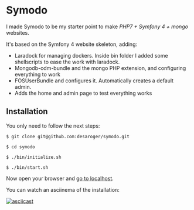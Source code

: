 # Symodo
I made Symodo to be my starter point to make _PHP7 + Symfony 4 + mongo_ websites.

It's based on the Symfony 4 website skeleton, adding:

- Laradock for managing dockers. Inside bin folder I added some shellscripts to ease the work with laradock.
- Mongodb-odm-bundle and the mongo PHP extension, and configuring everything to work
- FOSUserBundle and configures it. Automatically creates a default admin.
- Adds the home and admin page to test everything works

## Installation

You only need to follow the next steps:

```shell
$ git clone git@github.com:desaroger/symodo.git
```

```shell
$ cd symodo
```

```shell
$ ./bin/initialize.sh
```

```shell
$ ./bin/start.sh
```

Now open your browser and [go to localhost](http://localhost).

You can watch an asciinema of the installation:

[![asciicast](https://asciinema.org/a/IZ2mpvIvQOpsqD3iGVTdFXLq8.png)](https://asciinema.org/a/IZ2mpvIvQOpsqD3iGVTdFXLq8?autoplay=1&theme=monokai)